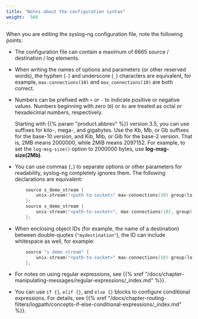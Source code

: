 ```yaml
---
title: "Notes about the configuration syntax"
weight:  500
---
```

<!-- DISCLAIMER: This file is based on the syslog-ng Open Source Edition documentation https://github.com/balabit/syslog-ng-ose-guides/commit/2f4a52ee61d1ea9ad27cb4f3168b95408fddfdf2 and is used under the terms of The syslog-ng Open Source Edition Documentation License. The file has been modified by Axoflow. -->

When you are editing the syslog-ng configuration file, note the following points:

  - The configuration file can contain a maximum of 6665 source / destination / log elements.

  - When writing the names of options and parameters (or other reserved words), the hyphen (`-`) and underscore (`_`) characters are equivalent, for example, `max-connections(10)` and `max_connections(10)` are both correct.

  - Numbers can be prefixed with `+` or `-` to indicate positive or negative values. Numbers beginning with zero (`0`) or `0x` are treated as octal or hexadecimal numbers, respectively.
    
    Starting with {{% param "product.abbrev" %}} version 3.5, you can use suffixes for kilo-, mega-, and gigabytes. Use the Kb, Mb, or Gb suffixes for the base-10 version, and Kib, Mib, or Gib for the base-2 version. That is, 2MB means 2000000, while 2MiB means 2097152. For example, to set the `log-msg-size()` option to 2000000 bytes, use **log-msg-size(2Mb)**.

  - You can use commas (`,`) to separate options or other parameters for readability, syslog-ng completely ignores them. The following declarations are equivalent:
    
    ```c
        source s_demo_stream {
            unix-stream("<path-to-socket>" max-connections(10) group(log));
        };
        source s_demo_stream {
            unix-stream("<path-to-socket>", max-connections(10), group(log));
        };
    
    ```

  - When enclosing object IDs (for example, the name of a destination) between double-quotes (`"mydestination"`), the ID can include whitespace as well, for example:
    
    ```c
        source "s demo stream" {
            unix-stream("<path-to-socket>" max-connections(10) group(log));
        };
    
    ```

  - For notes on using regular expressions, see {{% xref "/docs/chapter-manipulating-messages/regular-expressions/_index.md" %}}.

  - You can use `if {}`, `elif {}`, and `else {}` blocks to configure conditional expressions. For details, see {{% xref "/docs/chapter-routing-filters/logpath/concepts-if-else-conditional-expressions/_index.md" %}}.
